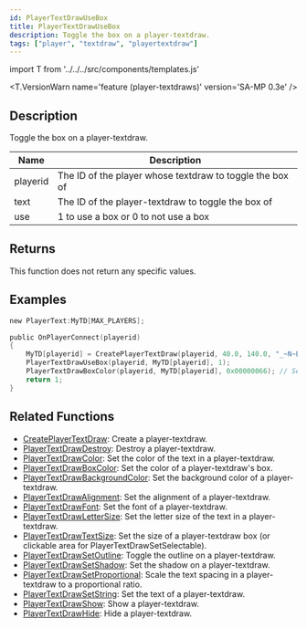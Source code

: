 ```yaml
---
id: PlayerTextDrawUseBox
title: PlayerTextDrawUseBox
description: Toggle the box on a player-textdraw.
tags: ["player", "textdraw", "playertextdraw"]
---
```


import T from '../../../src/components/templates.js'

<T.VersionWarn name='feature (player-textdraws)' version='SA-MP 0.3e' />

## Description

Toggle the box on a player-textdraw.

| Name     | Description                                              |
| -------- | -------------------------------------------------------- |
| playerid | The ID of the player whose textdraw to toggle the box of |
| text     | The ID of the player-textdraw to toggle the box of       |
| use      | 1 to use a box or 0 to not use a box                     |

## Returns

This function does not return any specific values.

## Examples

```c
new PlayerText:MyTD[MAX_PLAYERS];

public OnPlayerConnect(playerid)
{
    MyTD[playerid] = CreatePlayerTextDraw(playerid, 40.0, 140.0, "_~N~Example text!~N~_");
    PlayerTextDrawUseBox(playerid, MyTD[playerid], 1);
    PlayerTextDrawBoxColor(playerid, MyTD[playerid], 0x00000066); // Set the box color to a semi-transparent black
    return 1;
}
```

## Related Functions

- [CreatePlayerTextDraw](CreatePlayerTextDraw.md): Create a player-textdraw.
- [PlayerTextDrawDestroy](PlayerTextDrawDestroy.md): Destroy a player-textdraw.
- [PlayerTextDrawColor](PlayerTextDrawColor.md): Set the color of the text in a player-textdraw.
- [PlayerTextDrawBoxColor](PlayerTextDrawBoxColor.md): Set the color of a player-textdraw's box.
- [PlayerTextDrawBackgroundColor](PlayerTextDrawBackgroundColor.md): Set the background color of a player-textdraw.
- [PlayerTextDrawAlignment](PlayerTextDrawAlignment.md): Set the alignment of a player-textdraw.
- [PlayerTextDrawFont](PlayerTextDrawFont.md): Set the font of a player-textdraw.
- [PlayerTextDrawLetterSize](PlayerTextDrawLetterSize.md): Set the letter size of the text in a player-textdraw.
- [PlayerTextDrawTextSize](PlayerTextDrawTextSize.md): Set the size of a player-textdraw box (or clickable area for PlayerTextDrawSetSelectable).
- [PlayerTextDrawSetOutline](PlayerTextDrawSetOutline.md): Toggle the outline on a player-textdraw.
- [PlayerTextDrawSetShadow](PlayerTextDrawSetShadow.md): Set the shadow on a player-textdraw.
- [PlayerTextDrawSetProportional](PlayerTextDrawSetProportional.md): Scale the text spacing in a player-textdraw to a proportional ratio.
- [PlayerTextDrawSetString](PlayerTextDrawSetString.md): Set the text of a player-textdraw.
- [PlayerTextDrawShow](PlayerTextDrawShow.md): Show a player-textdraw.
- [PlayerTextDrawHide](PlayerTextDrawHide.md): Hide a player-textdraw.
